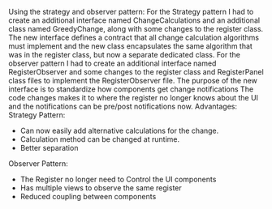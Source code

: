 Using the strategy and observer pattern:
For the Strategy pattern I had to create an additional interface named ChangeCalculations 
  and an additional class named GreedyChange, along with some changes to the register class.
  The new interface defines a contract that all change calculation algorithms must implement
  and the new class encapsulates the same algorithm that was in the register class, but now 
  a separate dedicated class.
For the observer pattern I had to create an additional interface named RegisterObserver and
  some changes to the register class and RegisterPanel class files to implement the RegisterObserver
  file. The purpose of the new interface is to standardize how components get change notifications
  The code changes makes it to where the register no longer knows about the UI and the notifications
  can be pre/post notifications now.
Advantages:
  Strategy Pattern:
  - Can now easily add alternative calculations for the change.
  - Calculation method can be changed at runtime.
  - Better separation
  
  Observer Pattern:
  - The Register no longer need to Control the UI components
  - Has multiple views to observe the same register
  - Reduced coupling between components


